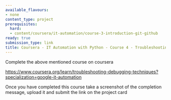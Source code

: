 ```yaml
---
available_flavours:
- none
content_type: project
prerequisites:
  hard:
  - content/coursera/it-automation/course-3-introduction-git-github
ready: true
submission_type: link
title: Coursera - IT Automation with Python - Course 4 - Troubleshooting and Debugging Techniques
---
```


Complete the above mentioned course on coursera

https://www.coursera.org/learn/troubleshooting-debugging-techniques?specialization=google-it-automation

Once you have completed this course take a screenshot of the completion message, upload it and submit the link on the project card